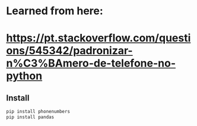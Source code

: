 # Learned from here:
# https://pt.stackoverflow.com/questions/545342/padronizar-n%C3%BAmero-de-telefone-no-python

## Install
```bash
pip install phonenumbers
pip install pandas
```